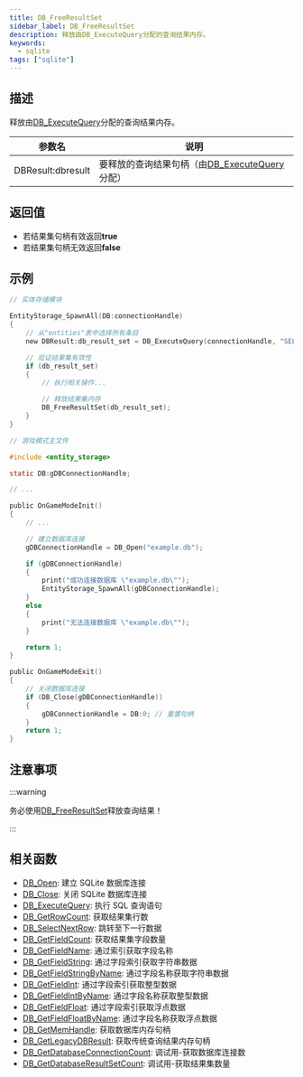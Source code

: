 ```yaml
---
title: DB_FreeResultSet
sidebar_label: DB_FreeResultSet
description: 释放由DB_ExecuteQuery分配的查询结果内存。
keywords:
  - sqlite
tags: ["sqlite"]
---
```


## 描述

释放由[DB_ExecuteQuery](DB_ExecuteQuery)分配的查询结果内存。

| 参数名            | 说明                                                             |
| ----------------- | ---------------------------------------------------------------- |
| DBResult:dbresult | 要释放的查询结果句柄（由[DB_ExecuteQuery](DB_ExecuteQuery)分配） |

## 返回值

- 若结果集句柄有效返回**true**
- 若结果集句柄无效返回**false**

## 示例

```c
// 实体存储模块

EntityStorage_SpawnAll(DB:connectionHandle)
{
    // 从"entities"表中选择所有条目
    new DBResult:db_result_set = DB_ExecuteQuery(connectionHandle, "SELECT * FROM `entities`");

    // 验证结果集有效性
    if (db_result_set)
    {
        // 执行相关操作...

        // 释放结果集内存
        DB_FreeResultSet(db_result_set);
    }
}
```

```c
// 游戏模式主文件

#include <entity_storage>

static DB:gDBConnectionHandle;

// ...

public OnGameModeInit()
{
    // ...

    // 建立数据库连接
    gDBConnectionHandle = DB_Open("example.db");

    if (gDBConnectionHandle)
    {
        print("成功连接数据库 \"example.db\"");
        EntityStorage_SpawnAll(gDBConnectionHandle);
    }
    else
    {
        print("无法连接数据库 \"example.db\"");
    }

    return 1;
}

public OnGameModeExit()
{
    // 关闭数据库连接
    if (DB_Close(gDBConnectionHandle))
    {
        gDBConnectionHandle = DB:0; // 重置句柄
    }
    return 1;
}
```

## 注意事项

:::warning

务必使用[DB_FreeResultSet](DB_FreeResultSet)释放查询结果！

:::

## 相关函数

- [DB_Open](DB_Open): 建立 SQLite 数据库连接
- [DB_Close](DB_Close): 关闭 SQLite 数据库连接
- [DB_ExecuteQuery](DB_ExecuteQuery): 执行 SQL 查询语句
- [DB_GetRowCount](DB_GetRowCount): 获取结果集行数
- [DB_SelectNextRow](DB_SelectNextRow): 跳转至下一行数据
- [DB_GetFieldCount](DB_GetFieldCount): 获取结果集字段数量
- [DB_GetFieldName](DB_GetFieldName): 通过索引获取字段名称
- [DB_GetFieldString](DB_GetFieldString): 通过字段索引获取字符串数据
- [DB_GetFieldStringByName](DB_GetFieldStringByName): 通过字段名称获取字符串数据
- [DB_GetFieldInt](DB_GetFieldInt): 通过字段索引获取整型数据
- [DB_GetFieldIntByName](DB_GetFieldIntByName): 通过字段名称获取整型数据
- [DB_GetFieldFloat](DB_GetFieldFloat): 通过字段索引获取浮点数据
- [DB_GetFieldFloatByName](DB_GetFieldFloatByName): 通过字段名称获取浮点数据
- [DB_GetMemHandle](DB_GetMemHandle): 获取数据库内存句柄
- [DB_GetLegacyDBResult](DB_GetLegacyDBResult): 获取传统查询结果内存句柄
- [DB_GetDatabaseConnectionCount](DB_GetDatabaseConnectionCount): 调试用-获取数据库连接数
- [DB_GetDatabaseResultSetCount](DB_GetDatabaseResultSetCount): 调试用-获取结果集数量
